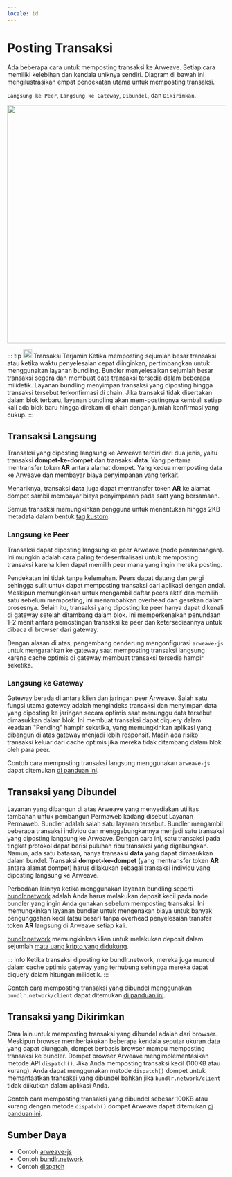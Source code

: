 ```yaml
---
locale: id
---
```


# Posting Transaksi

Ada beberapa cara untuk memposting transaksi ke Arweave. Setiap cara memiliki kelebihan dan kendala uniknya sendiri. Diagram di bawah ini mengilustrasikan empat pendekatan utama untuk memposting transaksi.

`Langsung ke Peer`, `Langsung ke Gateway`, `Dibundel`, dan `Dikirimkan`.

<img src="https://arweave.net/Z1eDDnz4kqxAkkzy6p5elMz-jKnlaVIletp-Tm6W8kQ" width="550">

::: tip <img src="https://arweave.net/blzzObMx8QvyrPTdLPGV3m-NsnJ-QqBzvQIQzzZEfIk" width="20"> Transaksi Terjamin
Ketika memposting sejumlah besar transaksi atau ketika waktu penyelesaian cepat diinginkan, pertimbangkan untuk menggunakan layanan bundling. Bundler menyelesaikan sejumlah besar transaksi segera dan membuat data transaksi tersedia dalam beberapa milidetik. Layanan bundling menyimpan transaksi yang diposting hingga transaksi tersebut terkonfirmasi di chain. Jika transaksi tidak disertakan dalam blok terbaru, layanan bundling akan mem-postingnya kembali setiap kali ada blok baru hingga direkam di chain dengan jumlah konfirmasi yang cukup.
:::

## Transaksi Langsung

Transaksi yang diposting langsung ke Arweave terdiri dari dua jenis, yaitu transaksi **dompet-ke-dompet** dan transaksi **data**. Yang pertama mentransfer token **AR** antara alamat dompet. Yang kedua memposting data ke Arweave dan membayar biaya penyimpanan yang terkait.

Menariknya, transaksi **data** juga dapat mentransfer token **AR** ke alamat dompet sambil membayar biaya penyimpanan pada saat yang bersamaan.

Semua transaksi memungkinkan pengguna untuk menentukan hingga 2KB metadata dalam bentuk [tag kustom](./tags.md).

### Langsung ke Peer

Transaksi dapat diposting langsung ke peer Arweave (node penambangan). Ini mungkin adalah cara paling terdesentralisasi untuk memposting transaksi karena klien dapat memilih peer mana yang ingin mereka posting.

Pendekatan ini tidak tanpa kelemahan. Peers dapat datang dan pergi sehingga sulit untuk dapat memposting transaksi dari aplikasi dengan andal. Meskipun memungkinkan untuk mengambil daftar peers aktif dan memilih satu sebelum memposting, ini menambahkan overhead dan gesekan dalam prosesnya. Selain itu, transaksi yang diposting ke peer hanya dapat dikenali di gateway setelah ditambang dalam blok. Ini memperkenalkan penundaan 1-2 menit antara pemostingan transaksi ke peer dan ketersediaannya untuk dibaca di browser dari gateway.

Dengan alasan di atas, pengembang cenderung mengonfigurasi `arweave-js` untuk mengarahkan ke gateway saat memposting transaksi langsung karena cache optimis di gateway membuat transaksi tersedia hampir seketika.

### Langsung ke Gateway

Gateway berada di antara klien dan jaringan peer Arweave. Salah satu fungsi utama gateway adalah mengindeks transaksi dan menyimpan data yang diposting ke jaringan secara optimis saat menunggu data tersebut dimasukkan dalam blok. Ini membuat transaksi dapat diquery dalam keadaan "Pending" hampir seketika, yang memungkinkan aplikasi yang dibangun di atas gateway menjadi lebih responsif. Masih ada risiko transaksi keluar dari cache optimis jika mereka tidak ditambang dalam blok oleh para peer.

Contoh cara memposting transaksi langsung menggunakan `arweave-js` dapat ditemukan [di panduan ini](../guides/posting-transactions/arweave-js.md).

## Transaksi yang Dibundel

Layanan yang dibangun di atas Arweave yang menyediakan utilitas tambahan untuk pembangun Permaweb kadang disebut Layanan Permaweb. Bundler adalah salah satu layanan tersebut. Bundler mengambil beberapa transaksi individu dan menggabungkannya menjadi satu transaksi yang diposting langsung ke Arweave. Dengan cara ini, satu transaksi pada tingkat protokol dapat berisi puluhan ribu transaksi yang digabungkan. Namun, ada satu batasan, hanya transaksi **data** yang dapat dimasukkan dalam bundel. Transaksi **dompet-ke-dompet** (yang mentransfer token **AR** antara alamat dompet) harus dilakukan sebagai transaksi individu yang diposting langsung ke Arweave.

Perbedaan lainnya ketika menggunakan layanan bundling seperti [bundlr.network](https://bundlr.network) adalah Anda harus melakukan deposit kecil pada node bundler yang ingin Anda gunakan sebelum memposting transaksi. Ini memungkinkan layanan bundler untuk mengenakan biaya untuk banyak pengunggahan kecil (atau besar) tanpa overhead penyelesaian transfer token **AR** langsung di Arweave setiap kali.

[bundlr.network](https://bundlr.network) memungkinkan klien untuk melakukan deposit dalam sejumlah [mata uang kripto yang didukung](https://docs.bundlr.network/docs/currencies).

::: info
Ketika transaksi diposting ke bundlr.network, mereka juga muncul dalam cache optimis gateway yang terhubung sehingga mereka dapat diquery dalam hitungan milidetik.
:::

Contoh cara memposting transaksi yang dibundel menggunakan `bundlr.network/client` dapat ditemukan [di panduan ini](../guides/posting-transactions/bundlr.md).

## Transaksi yang Dikirimkan

Cara lain untuk memposting transaksi yang dibundel adalah dari browser. Meskipun browser memberlakukan beberapa kendala seputar ukuran data yang dapat diunggah, dompet berbasis browser mampu memposting transaksi ke bundler. Dompet browser Arweave mengimplementasikan metode API `dispatch()`. Jika Anda memposting transaksi kecil (100KB atau kurang), Anda dapat menggunakan metode `dispatch()` dompet untuk memanfaatkan transaksi yang dibundel bahkan jika `bundlr.network/client` tidak diikutkan dalam aplikasi Anda.

Contoh cara memposting transaksi yang dibundel sebesar 100KB atau kurang dengan metode `dispatch()` dompet Arweave dapat ditemukan [di panduan ini](../guides/posting-transactions/dispatch.md).

## Sumber Daya

- Contoh [arweave-js](../guides/posting-transactions/arweave-js.md)
- Contoh [bundlr.network](../guides/posting-transactions/bundlr.md)
- Contoh [dispatch](../guides/posting-transactions/dispatch.md)